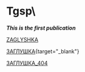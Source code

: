 # Tgsp\

***This is the first publication***

<a href="https://ziogsp.github.io/Tgsp/TestFolder/index.html" target="_blank">ZAGLYSHKA</a>


[ЗАГЛУШКА](https://ziogsp.github.io/Tgsp/TestFolder/index.html){target="_blank"}


[ЗАГЛУШКА_404](https://ziogsp.github.io/Tgsp/TestFolder1/index.html)
